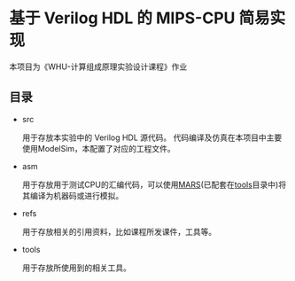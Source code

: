 # 基于 Verilog HDL 的 MIPS-CPU 简易实现

本项目为《WHU-计算组成原理实验设计课程》作业

## 目录

- src
  
  用于存放本实验中的 Verilog HDL 源代码。
  代码编译及仿真在本项目中主要使用ModelSim，本配置了对应的工程文件。

- asm

  用于存放用于测试CPU的汇编代码，可以使用[MARS](http://courses.missouristate.edu/KenVollmar/MARS/)(已配套在[tools](./tools)目录中)将其编译为机器码或进行模拟。

- refs

  用于存放相关的引用资料，比如课程所发课件，工具等。

- tools

  用于存放所使用到的相关工具。